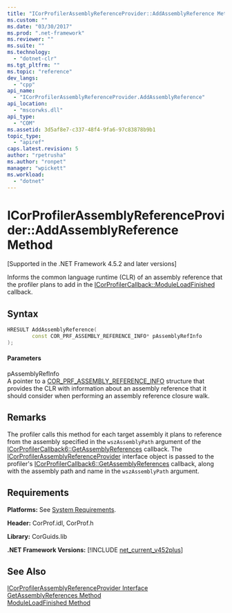```yaml
---
title: "ICorProfilerAssemblyReferenceProvider::AddAssemblyReference Method"
ms.custom: ""
ms.date: "03/30/2017"
ms.prod: ".net-framework"
ms.reviewer: ""
ms.suite: ""
ms.technology: 
  - "dotnet-clr"
ms.tgt_pltfrm: ""
ms.topic: "reference"
dev_langs: 
  - "cpp"
api_name: 
  - "ICorProfilerAssemblyReferenceProvider.AddAssemblyReference"
api_location: 
  - "mscorwks.dll"
api_type: 
  - "COM"
ms.assetid: 3d5af8e7-c337-48f4-9fa6-97c83878b9b1
topic_type: 
  - "apiref"
caps.latest.revision: 5
author: "rpetrusha"
ms.author: "ronpet"
manager: "wpickett"
ms.workload: 
  - "dotnet"
---
```

# ICorProfilerAssemblyReferenceProvider::AddAssemblyReference Method
[Supported in the .NET Framework 4.5.2 and later versions]  
  
 Informs the common language runtime (CLR) of an assembly reference that the profiler plans to add in the [ICorProfilerCallback::ModuleLoadFinished](../../../../docs/framework/unmanaged-api/profiling/icorprofilercallback-moduleloadfinished-method.md) callback.  
  
## Syntax  
  
```cpp
HRESULT AddAssemblyReference(  
        const COR_PRF_ASSEMBLY_REFERENCE_INFO* pAssemblyRefInfo  
);  
```  
  
#### Parameters  
 pAssemblyRefInfo  
 A pointer to a [COR_PRF_ASSEMBLY_REFERENCE_INFO](../../../../docs/framework/unmanaged-api/profiling/cor-prf-assembly-reference-info-structure.md) structure that provides the CLR with information about an assembly reference that it should consider when performing an assembly reference closure walk.  
  
## Remarks  
 The profiler calls this method for each target assembly it plans to reference from the assembly specified in the `wszAssemblyPath` argument of the [ICorProfilerCallback6::GetAssemblyReferences](../../../../docs/framework/unmanaged-api/profiling/icorprofilercallback6-getassemblyreferences-method.md) callback. The [ICorProfilerAssemblyReferenceProvider](../../../../docs/framework/unmanaged-api/profiling/icorprofilerassemblyreferenceprovider-interface.md) interface object is passed to the profiler's [ICorProfilerCallback6::GetAssemblyReferences](../../../../docs/framework/unmanaged-api/profiling/icorprofilercallback6-getassemblyreferences-method.md) callback, along with the assembly path and name in the `wszAssemblyPath` argument.  
  
## Requirements  
 **Platforms:** See [System Requirements](../../../../docs/framework/get-started/system-requirements.md).  
  
 **Header:** CorProf.idl, CorProf.h  
  
 **Library:** CorGuids.lib  
  
 **.NET Framework Versions:** [!INCLUDE [net_current_v452plus](../../../../includes/net-current-v452plus-md.md)]  
  
## See Also  
 [ICorProfilerAssemblyReferenceProvider Interface](../../../../docs/framework/unmanaged-api/profiling/icorprofilerassemblyreferenceprovider-interface.md)  
 [GetAssemblyReferences Method](../../../../docs/framework/unmanaged-api/profiling/icorprofilercallback6-getassemblyreferences-method.md)  
 [ModuleLoadFinished Method](../../../../docs/framework/unmanaged-api/profiling/icorprofilercallback-moduleloadfinished-method.md)
